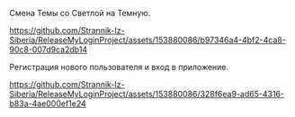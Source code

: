 

Смена Темы со Светлой на Темную.

https://github.com/Strannik-Iz-Siberia/ReleaseMyLoginProject/assets/153880086/b97346a4-4bf2-4ca8-90c8-007d9ca2db14


Регистрация нового пользователя и вход в приложение.

https://github.com/Strannik-Iz-Siberia/ReleaseMyLoginProject/assets/153880086/328f6ea9-ad65-4316-b83a-4ae000ef1e24
